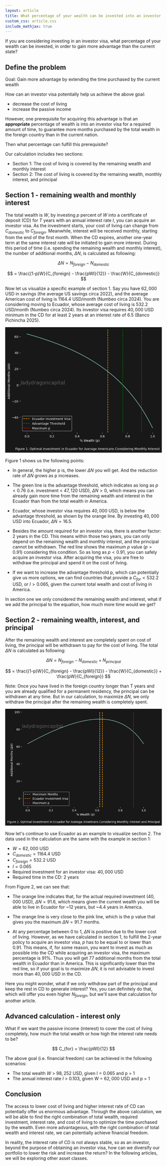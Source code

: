 ```yaml
---
layout: article
title: What percentage of your wealth can be invested into an investor visa?
custom_css: article.css
include_mathjax: true
---
```

If you are considering investing in an investor visa, what percentage of your wealth can be invested, in order to gain more advantage than the current state?

## Define the problem ##

Goal: Gain more advantage by extending the time purchased by the current wealth

How can an investor visa potentially help us achieve the above goal: 

+ decrease the cost of living
+ increase the passive income

However, one prerequisite for acquiring this advantage is that an **appropriate** percentage of wealth is into an investor visa for a required amount of time, to guarantee more months purchased by the total wealth in the foreign country than in the current nation. 


Then what percentage can fulfill this prerequisite?

Our calculation includes two sections:
+ Section 1: The cost of living is covered by the remaining wealth and monthly interest
+ Section 2: The cost of living is covered by the remaining wealth, monthly interest, and principal


## Section 1 - remaining wealth and monthly interest ##

The total wealth is $W$, by investing $p$ percent of $W$ into a certificate of deposit (CD) for $T$ years with an annual interest rate $I$, you can acquire an investor visa. As the investment starts, your cost of living can change from $C_{domestic}$ to $C_{foreign}$. Meanwhile, interest will be received monthly, starting from the end of the first month. When the CD expires, another one-year term at the same interest rate will be initiated to gain more interest. During this period of time (i.e. spending the remaining wealth and monthly interest), the number of additional months, $\Delta{N}$, is calculated as following:

$$
\Delta{N} = N_{foreign} - N_{domestic} 
$$

$$
= \frac{(1-p)W}{C_{foreign} - \frac{pWI}{12}} - \frac{W}{C_{domestic}}
$$


Now let us visualize a specific example of section 1. Say you have $62,000$ USD in savings (the average US savings circa 2022), and the average American cost of living is $1164.4$ USD/month (Numbeo circa 2024). You are considering moving to Ecuador, whose average cost of living is $532.2$ USD/month (Numbeo circa 2024). Its investor visa requires $40,000$ USD minimum in the CD for at least $2$ years at an interest rate of $6.5%$ (Banco Pichincha 2025).


    
![png](/assets/images/2025-02-12-what-percentage-of-your-wealth-can-be-invested-into-an-investor-visa_files/2025-02-12-what-percentage-of-your-wealth-can-be-invested-into-an-investor-visa_6_0.png)
    


Figure 1 shows us the following points:

+ In general, the higher p is, the lower $\Delta{N}$ you will get. And the reduction rate of $\Delta{N}$ grows as p increases.

+ The green line is the advantage threshold, which indicates as long as $p<0.76$ (i.e. investment < $47,120$ USD), $\Delta{N} > 0$, which means you can already gain more time from the remaining wealth and interest in the Ecuador than from the total wealth in America.

+ Ecuador, whose investor visa requires $40,000$ USD, is below the advantage threshold, as shown by the orange line. By investing $40,000$ USD into Ecuador, $\Delta{N} = 16.5$.

+ Besides the amount required for an investor visa, there is another factor: $2$ years in the CD. This means within those two years, you can only depend on the remaining wealth and monthly interest, and the principal cannot be withdrawn. The red line shows the maximum $p$ value ($p=0.91$) considering this condition. So as long as $p < 0.91$, you can safely acquire an investor visa. After acquiring the visa, you are free to withdraw the principal and spend it on the cost of living.

+ If we want to increase the advantage threshold p, which can potentially give us more options, we can find countries that provide a $C_{for} < 532.2$ USD, or $I > 0.065$, given the current total wealth and cost of living in America.


In section one we only considered the remaining wealth and interest, what if we add the principal to the equation, how much more time would we get?


## Section 2 - remaining wealth, interest, and principal ##

After the remaining wealth and interest are completely spent on cost of living, the principal will be withdrawn to pay for the cost of living. The total $\Delta{N}$ is calculated as following:

$$
\Delta{N} = N_{foreign} - N_{domestic} + N_{principal}
$$

$$
= \frac{(1-p)W}{C_{foreign} - \frac{pWI}{12}} - \frac{W}{C_{domestic}} + \frac{pW}{C_{foreign}}
$$

Note: Once you have lived in the foreign country longer than T years and you are already qualified for a permanent residency, the principal can be withdrawn at any time. But in our calculation, to maximize $\Delta{N}$, we only withdraw the principal after the remaining wealth is completely spent.


    
![png](/assets/images/2025-02-12-what-percentage-of-your-wealth-can-be-invested-into-an-investor-visa_files/2025-02-12-what-percentage-of-your-wealth-can-be-invested-into-an-investor-visa_10_0.png)
    


Now let's continue to use Ecuador as an example to visualize section 2. The data used in the calculation are the same with the example in section 1:

+ $W = 62,000$ USD
+ $C_{domestic} = 1164.4$ USD
+ $C_{foreign} = 532.2$ USD
+ $I = 0.065$
+ Required investment for an investor visa: $40,000$ USD
+ Required time in the CD: $2$ years

From Figure 2, we can see that:

+ The orange line indicates that, for the actual required investment ($40,000$ USD), $\Delta{N} = 91.6$, which means given the current wealth you will be able to live in Ecuador for ~$12$ years, but ~$4.4$ years in America.
  
+ The orange line is very close to the pink line, which is the p value that gives you the maximum $\Delta{N}=91.7$ months.

+ At any percentage between 0 to 1, $\Delta{N}$ is positive due to the lower cost of living. However, as we have calculated in section 1, to fulfill the 2-year policy to acquire an investor visa, $p$ has to be equal to or lower than $0.91$. This means, if, for some reason, you want to invest as much as possible into the CD while acquiring an investor visa, the maximum percentage is 91%. Thus you will get 77 additional months from the total wealth in Ecuador than in America. This is significantly lower than the red line, so if your goal is to maximize $\Delta{N}$, it is not advisable to invest more than $40,000$ USD in the CD.


Here you might wonder, what if we only withdraw part of the principal and keep the rest in CD to generate interest? Yes, you can definitely do that, which will offer you even higher $N_{foreign}$, but we'll save that calculation for another article. 

## Advanced calculation - interest only ##

What if we want the passive income (interest) to cover the cost of living completely, how much the total wealth or how high the interest rate needs to be?

$$
C_{for} = \frac{pWI}{12}
$$

The above goal (i.e. financial freedom) can be achieved in the following scenarios:

+ The total wealth $W$ > $98,252$ USD, given I = 0.065 and p = 1
+ The annual interest rate $I$ > $0.103$, given W = $62,000$ USD and p = 1

## Conclusion ##

The access to lower cost of living and higher interest rate of CD can potentially offer us enormous advantage. Through the above calculation, we will be able to find the right combination of total wealth, required investment, interest rate, and cost of living to optimize the time purchased by the wealth. Even more advantageous, with the right combination of total wealth and interest rate, we can potentially achieve financial freedom.

In reality, the interest rate of CD is not always stable, so as an investor, beyond the purpose of obtaining an investor visa, how can we diversify our portfolio to lower the risk and increase the return? In the following articles, we will be exploring other asset classes.
